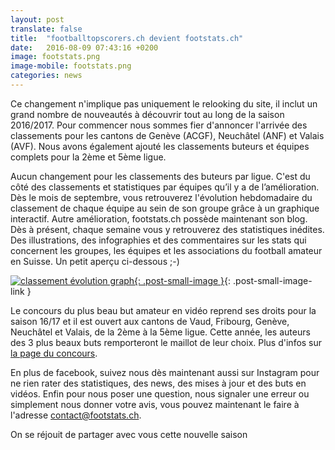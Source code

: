```yaml
---
layout: post
translate: false
title:  "footballtopscorers.ch devient footstats.ch"
date:   2016-08-09 07:43:16 +0200
image: footstats.png
image-mobile: footstats.png
categories: news
---
```

Ce changement n'implique pas uniquement le relooking du site, il inclut un grand nombre de nouveautés à découvrir tout au long de la saison 2016/2017. Pour commencer nous sommes fier d'annoncer l'arrivée des classements pour les cantons de Genève (ACGF), Neuchâtel (ANF) et Valais (AVF). Nous avons également ajouté les classements buteurs et équipes complets pour la 2ème et 5ème ligue.

Aucun changement pour les classements des buteurs par ligue. C'est du côté des classements et statistiques par équipes qu’il y a de l’amélioration. Dès le mois de septembre, vous retrouverez l'évolution hebdomadaire du classement de chaque équipe au sein de son groupe grâce à un graphique interactif. Autre amélioration, footstats.ch possède maintenant son blog. Dès à présent, chaque semaine vous y retrouverez des statistiques inédites. Des illustrations, des infographies et des commentaires sur les stats qui concernent les groupes, les équipes et les associations du football amateur en Suisse. Un petit aperçu ci-dessous ;-)

[![classement évolution graph]({{site.url}}/images/posts/graph-example.png){: .post-small-image }]({{site.url}}/images/posts/graph-example.png){: .post-small-image-link }

Le concours du plus beau but amateur en vidéo reprend ses droits pour la saison 16/17 et il est ouvert aux cantons de Vaud, Fribourg, Genève, Neuchâtel et Valais, de la 2ème à la 5ème ligue. Cette année, les auteurs des 3 plus beaux buts remporteront le maillot de leur choix. Plus d'infos sur [la page du concours](/topbuts.html).

En plus de facebook, suivez nous dès maintenant aussi sur Instagram pour ne rien rater des statistiques, des news, des mises à jour et des buts en vidéos. Enfin pour nous poser une question, nous signaler une erreur ou simplement nous donner votre avis, vous pouvez maintenant le faire à l'adresse contact@footstats.ch.

<i class="fa fa-futbol-o"></i> On se réjouit de partager avec vous cette nouvelle saison <i class="fa fa-futbol-o"></i>